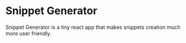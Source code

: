 # Snippet Generator

Snippet Generator is a tiny react app that makes snippets creation much more user friendly.
